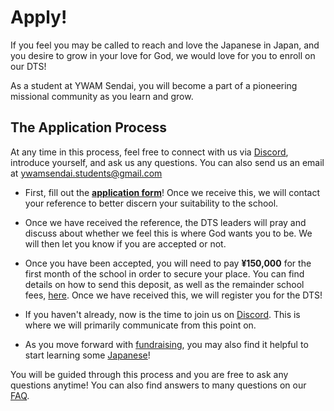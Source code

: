 ﻿---
sidebar_position: 7
---

# Apply!

If you feel you may be called to reach and love the Japanese in Japan, and you desire to grow in your love for God, we would love for you to enroll on our DTS!

As a student at YWAM Sendai, you will become a part of a pioneering missional community as you learn and grow.

## The Application Process

At any time in this process, feel free to connect with us via [Discord](../community/communication.md), introduce yourself, and ask us any questions. You can also send us an email at [ywamsendai.students@gmail.com](mailto:ywamsendai.students@gmail.com)

* First, fill out the **[application form](https://www.ywamsendai.org/en/apply/)**! Once we receive this, we will contact your reference to better discern your suitability to the school.

* Once we have received the reference, the DTS leaders will pray and discuss about whether we feel this is where God wants you to be. We will then let you know if you are accepted or not.

* Once you have been accepted, you will need to pay **¥150,000** for the first month of the school in order to secure your place. You can find details on how to send this deposit, as well as the remainder school fees, [here](https://www.ywamsendai.org/en/donate/). Once we have received this, we will register you for the DTS!

* If you haven't already, now is the time to join us on [Discord](../community/communication.md). This is where we will primarily communicate from this point on.

* As you move forward with [fundraising](dtsfundraising.md), you may also find it helpful to start learning some [Japanese](../community/language.md)!

You will be guided through this process and you are free to ask any questions anytime! You can also find answers to many questions on our [FAQ](faq.md).
